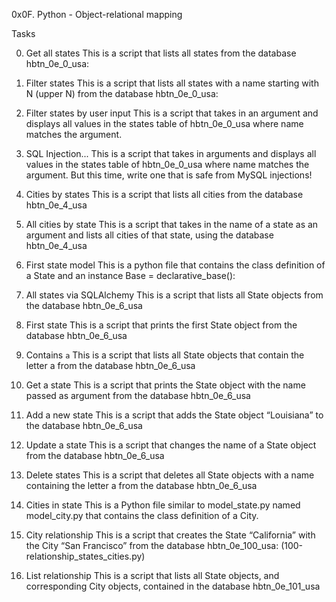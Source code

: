 0x0F. Python - Object-relational mapping

Tasks

0. Get all states
This is a script that lists all states from the database hbtn_0e_0_usa:

1. Filter states
This is a script that lists all states with a name starting with N (upper N) from the database hbtn_0e_0_usa:

2. Filter states by user input
This is a script that takes in an argument and displays all values in the states table of hbtn_0e_0_usa where name matches the argument.


3. SQL Injection...
This is a script that takes in arguments and displays all values in the states table of hbtn_0e_0_usa where name matches the argument. But this time, write one that is safe from MySQL injections!

4. Cities by states
This is a script that lists all cities from the database hbtn_0e_4_usa

5. All cities by state
This is a script that takes in the name of a state as an argument and lists all cities of that state, using the database hbtn_0e_4_usa

6. First state model
This is a python file that contains the class definition of a State and an instance Base = declarative_base():

7. All states via SQLAlchemy
This is a script that lists all State objects from the database hbtn_0e_6_usa

8. First state
This is a script that prints the first State object from the database hbtn_0e_6_usa

9. Contains `a`
This is a script that lists all State objects that contain the letter a from the database hbtn_0e_6_usa

10. Get a state
This is a script that prints the State object with the name passed as argument from the database hbtn_0e_6_usa

11. Add a new state
This is a script that adds the State object “Louisiana” to the database hbtn_0e_6_usa

12. Update a state
This is a script that changes the name of a State object from the database hbtn_0e_6_usa

13. Delete states
This is a script that deletes all State objects with a name containing the letter a from the database hbtn_0e_6_usa

14. Cities in state
This is a Python file similar to model_state.py named model_city.py that contains the class definition of a City.

15. City relationship
This is a script that creates the State “California” with the City “San Francisco” from the database hbtn_0e_100_usa: (100-relationship_states_cities.py)

16. List relationship
This is a script that lists all State objects, and corresponding City objects, contained in the database hbtn_0e_101_usa
